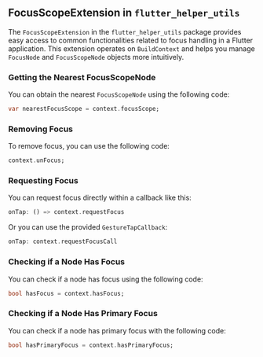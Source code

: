 ## FocusScopeExtension in `flutter_helper_utils`

The `FocusScopeExtension` in the `flutter_helper_utils` package provides easy access to common functionalities related to focus handling in a Flutter application. This extension operates on `BuildContext` and helps you manage `FocusNode` and `FocusScopeNode` objects more intuitively.

### Getting the Nearest FocusScopeNode

You can obtain the nearest `FocusScopeNode` using the following code:
```dart
var nearestFocusScope = context.focusScope;
```

### Removing Focus

To remove focus, you can use the following code:
```dart
context.unFocus;
```

### Requesting Focus

You can request focus directly within a callback like this:
```dart
onTap: () => context.requestFocus
```
Or you can use the provided `GestureTapCallback`:
```dart
onTap: context.requestFocusCall
```

### Checking if a Node Has Focus

You can check if a node has focus using the following code:
```dart
bool hasFocus = context.hasFocus;
```

### Checking if a Node Has Primary Focus

You can check if a node has primary focus with the following code:
```dart
bool hasPrimaryFocus = context.hasPrimaryFocus;
```
